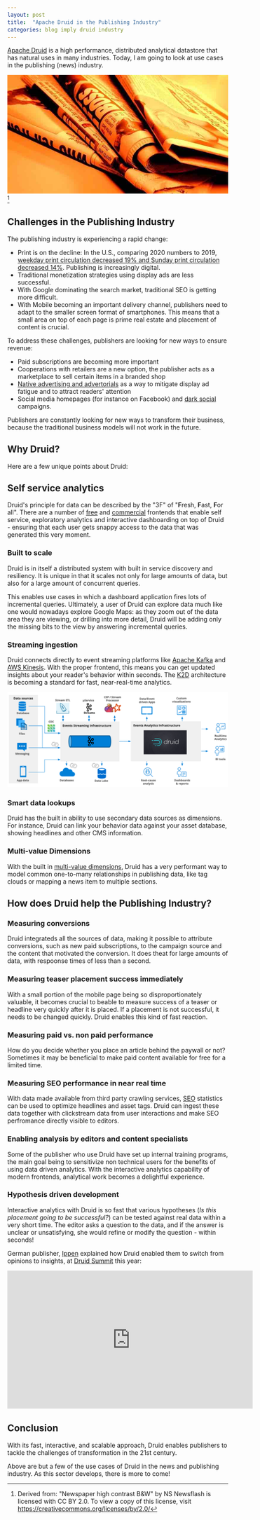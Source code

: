 ```yaml
---
layout: post
title:  "Apache Druid in the Publishing Industry"
categories: blog imply druid industry
---
```

[Apache Druid](https://druid.apache.org/) is a high performance, distributed analytical datastore that has natural uses in many industries. Today, I am going to look at use cases in the publishing (news) industry.

![](/assets/2021-11-19-newspaper_fire_orange.jpg)[^1]

## Challenges in the Publishing Industry

The publishing industry is experiencing a rapid change:
- Print is on the decline: In the U.S., comparing 2020 numbers to 2019, [weekday print circulation decreased 19% and Sunday print circulation decreased 14%](https://www.pewresearch.org/journalism/fact-sheet/newspapers/). Publishing is increasingly digital.
- Traditional monetization strategies using display ads are less successful.
- With Google dominating the search market, traditional SEO is getting more difficult.
- With Mobile becoming an important delivery channel, publishers need to adapt to the smaller screen format of smartphones. This means that a small area on top of each page is prime real estate and placement of content is crucial.

To address these challenges, publishers are looking for new ways to ensure revenue:
- Paid subscriptions are becoming more important
- Cooperations with retailers are a new option, the publisher acts as a marketplace to sell certain items in a branded shop
- [Native advertising and advertorials](https://www.youtube.com/watch?v=1SmlsfSqmOw) as a way to mitigate display ad fatigue and to attract readers' attention
- Social media homepages (for instance on Facebook) and [dark social](https://www.brightervision.com/what-is-dark-social/) campaigns.

Publishers are constantly looking for new ways to transform their business, because the traditional business models will not work in the future.

## Why Druid?

Here are a few unique points about Druid:

## Self service analytics

Druid's principle for data can be described by the "3F" of "**F**resh, **F**ast, **F**or all". There are a number of [free](https://blog.allegro.tech/2018/10/turnilo-lets-change-the-way-people-explore-big-data.html) and [commercial](https://imply.io/post/hello-pivot) frontends that enable self service, exploratory analytics and interactive dashboarding on top of Druid - ensuring that each user gets snappy access to the data that was generated this very moment. 

### Built to scale

Druid is in itself a distributed system with built in service discovery and resiliency. It is unique in that it scales not only for large amounts of data, but also for a large amount of concurrent queries.

This enables use cases in which a dashboard application fires lots of incremental queries. Ultimately, a user of Druid can explore data much like one would nowadays explore Google Maps: as they zoom out of the data area they are viewing, or drilling into more detail, Druid will be adding only the missing bits to the view by answering incremental queries.

### Streaming ingestion

Druid connects directly to event streaming platforms like [Apache Kafka](https://kafka.apache.org/) and [AWS Kinesis](https://aws.amazon.com/kinesis/). With the proper frontend, this means you can get updated insights about your reader's behavior within seconds. The [K2D](https://imply.io/Kafka-to-Druid_stack_architecture_solution_brief.pdf) architecture is becoming a standard for fast, near-real-time analytics.

![K2D architecture overview](/assets/2021-10-19-0-architecture.png)

### Smart data lookups

Druid has the built in ability to use secondary data sources as dimensions. For instance, Druid can link your behavior data against your asset database, showing headlines and other CMS information.

### Multi-value Dimensions

With the built in [multi-value dimensions](/2021/08/07/multivalue-dimensions-in-apache-druid-part-1/), Druid has a very performant way to model common one-to-many relationships in publishing data, like tag clouds or mapping a news item to multiple sections.

## How does Druid help the Publishing Industry?

### Measuring conversions

Druid integrateds all the sources of data, making it possible to attribute conversions, such as new paid subscriptions, to the campaign source and the content that motivated the conversion. It does theat for large amounts of data, with respoonse times of less than a second.

### Measuring teaser placement success immediately

With a small portion of the mobile page being so disproportionately valuable, it becomes crucial to beable to measure success of a teaser or headline very quickly after it is placed. If a placement is not successful, it needs to be changed quickly. Druid enables this kind of fast reaction.

### Measuring paid vs. non paid performance

How do you decide whether you place an article behind the paywall or not? Sometimes it may be beneficial to make paid content available for free for a limited time.

### Measuring SEO performance in near real time

With data made available from third party crawling services, [SEO](https://en.wikipedia.org/wiki/Search_engine_optimization) statistics can be used to optimize headlines and asset tags. Druid can ingest these data together with clickstream data from user interactions and make SEO perfromance directly visible to editors.

### Enabling analysis by editors and content specialists

Some of the publisher who use Druid have set up internal training programs, the main goal being to sensitivize non technical users for the benefits of using data driven analytics. With the interactive analytics capability of modern frontends, analytical work becomes a delightful experience.

### Hypothesis driven development

Interactive analytics with Druid is so fast that various hypotheses (_Is this placement going to be successful?_) can be tested against real data within a very short time. The editor asks a question to the data, and if the answer is unclear or unsatisfying, she would refine or modify the question - within seconds!
 
German publisher, [Ippen](https://www.ippen-digital.de/) explained how Druid enabled them to switch from opinions to insights, at [Druid Summit](https://druidsummit.org/) this year: 

<iframe width="560" height="315" src="https://www.youtube.com/embed/1ceY6iXgKug" title="YouTube video player" frameborder="0" allow="accelerometer; autoplay; clipboard-write; encrypted-media; gyroscope; picture-in-picture" allowfullscreen></iframe>

## Conclusion

With its fast, interactive, and scalable approach, Druid enables publishers to tackle the challenges of transformation in the 21st century.

Above are but a few of the use cases of Druid in the news and publishing industry. As this sector develops, there is more to come! 

[^1]: Derived from: "Newspaper high contrast B&W" by NS Newsflash is licensed with CC BY 2.0. To view a copy of this license, visit https://creativecommons.org/licenses/by/2.0/ 

